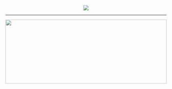 <div align="center">
  <a href="https://linkedin.com/in/corentinthuillot/">
    <img src="https://rocketbike.org/wp-content/uploads/2019/03/Rocket-Bike-Alumni-Group-Cover-1024x534.jpg?sanitize=true">
  </a>
</div>

<hr>

<a href="https://github.com/anuraghazra/github-readme-stats" title="Go to Source (and thank Anurag Hazra later!)">
  <img width="100%" height="200" src="https://github-readme-stats.vercel.app/api?username=CorentinThuillot&show_icons=true&theme=graywhite"></a>
</div>
